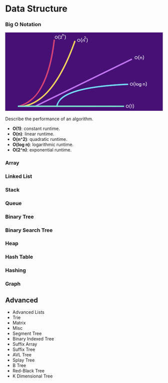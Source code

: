 # Data Structure

### Big O Notation
![](https://github.com/shamy1st/data-structure/blob/main/images/big-o.png)

Describe the performance of an algorithm.
   * **O(1)**: constant runtime.
   * **O(n)**: linear runtime.
   * **O(n^2)**: quadratic runtime.
   * **O(log n)**: logarithmic runtime.
   * **O(2^n)**: exponential runtime.

### Array
### Linked List
### Stack
### Queue
### Binary Tree
### Binary Search Tree
### Heap
### Hash Table
### Hashing
### Graph

## Advanced
* Advanced Lists
* Trie
* Matrix
* Misc
* Segment Tree
* Binary Indexed Tree
* Suffix Array
* Suffix Tree
* AVL Tree
* Splay Tree
* B Tree
* Red-Black Tree
* K Dimensional Tree
